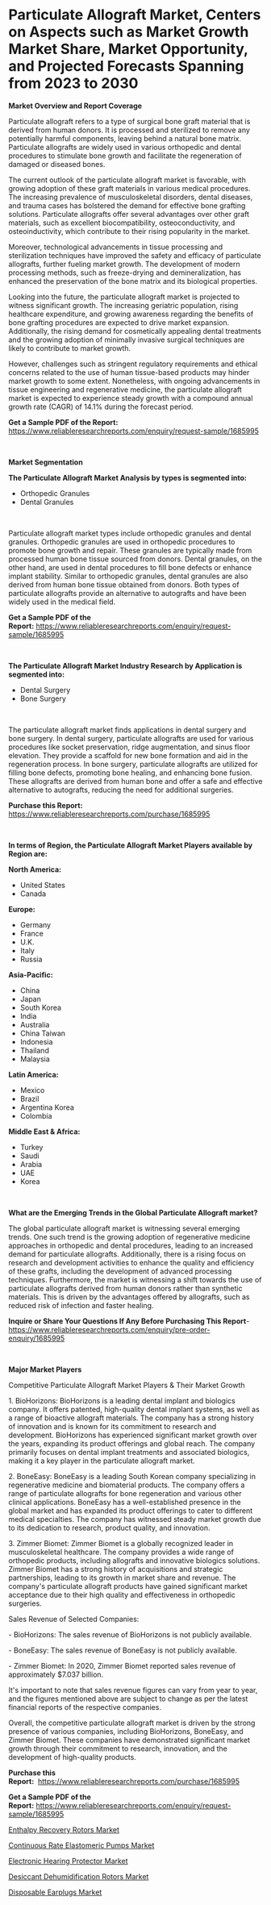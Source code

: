 <p><h1>Particulate Allograft Market, Centers on Aspects such as Market Growth Market Share, Market Opportunity, and Projected Forecasts Spanning from 2023 to 2030</h1></p><p><strong>Market Overview and Report Coverage</strong></p>
<p><p>Particulate allograft refers to a type of surgical bone graft material that is derived from human donors. It is processed and sterilized to remove any potentially harmful components, leaving behind a natural bone matrix. Particulate allografts are widely used in various orthopedic and dental procedures to stimulate bone growth and facilitate the regeneration of damaged or diseased bones.</p><p>The current outlook of the particulate allograft market is favorable, with growing adoption of these graft materials in various medical procedures. The increasing prevalence of musculoskeletal disorders, dental diseases, and trauma cases has bolstered the demand for effective bone grafting solutions. Particulate allografts offer several advantages over other graft materials, such as excellent biocompatibility, osteoconductivity, and osteoinductivity, which contribute to their rising popularity in the market.</p><p>Moreover, technological advancements in tissue processing and sterilization techniques have improved the safety and efficacy of particulate allografts, further fueling market growth. The development of modern processing methods, such as freeze-drying and demineralization, has enhanced the preservation of the bone matrix and its biological properties.</p><p>Looking into the future, the particulate allograft market is projected to witness significant growth. The increasing geriatric population, rising healthcare expenditure, and growing awareness regarding the benefits of bone grafting procedures are expected to drive market expansion. Additionally, the rising demand for cosmetically appealing dental treatments and the growing adoption of minimally invasive surgical techniques are likely to contribute to market growth.</p><p>However, challenges such as stringent regulatory requirements and ethical concerns related to the use of human tissue-based products may hinder market growth to some extent. Nonetheless, with ongoing advancements in tissue engineering and regenerative medicine, the particulate allograft market is expected to experience steady growth with a compound annual growth rate (CAGR) of 14.1% during the forecast period.</p></p>
<p><strong>Get a Sample PDF of the Report:</strong> <a href="https://www.reliableresearchreports.com/enquiry/request-sample/1685995">https://www.reliableresearchreports.com/enquiry/request-sample/1685995</a></p>
<p>&nbsp;</p>
<p><strong>Market Segmentation</strong></p>
<p><strong>The Particulate Allograft Market Analysis by types is segmented into:</strong></p>
<p><ul><li>Orthopedic Granules</li><li>Dental Granules</li></ul></p>
<p>&nbsp;</p>
<p><p>Particulate allograft market types include orthopedic granules and dental granules. Orthopedic granules are used in orthopedic procedures to promote bone growth and repair. These granules are typically made from processed human bone tissue sourced from donors. Dental granules, on the other hand, are used in dental procedures to fill bone defects or enhance implant stability. Similar to orthopedic granules, dental granules are also derived from human bone tissue obtained from donors. Both types of particulate allografts provide an alternative to autografts and have been widely used in the medical field.</p></p>
<p><strong>Get a Sample PDF of the Report:</strong>&nbsp;<a href="https://www.reliableresearchreports.com/enquiry/request-sample/1685995">https://www.reliableresearchreports.com/enquiry/request-sample/1685995</a></p>
<p>&nbsp;</p>
<p><strong>The Particulate Allograft Market Industry Research by Application is segmented into:</strong></p>
<p><ul><li>Dental Surgery</li><li>Bone Surgery</li></ul></p>
<p>&nbsp;</p>
<p><p>The particulate allograft market finds applications in dental surgery and bone surgery. In dental surgery, particulate allografts are used for various procedures like socket preservation, ridge augmentation, and sinus floor elevation. They provide a scaffold for new bone formation and aid in the regeneration process. In bone surgery, particulate allografts are utilized for filling bone defects, promoting bone healing, and enhancing bone fusion. These allografts are derived from human bone and offer a safe and effective alternative to autografts, reducing the need for additional surgeries.</p></p>
<p><strong>Purchase this Report:</strong>&nbsp; <a href="https://www.reliableresearchreports.com/purchase/1685995">https://www.reliableresearchreports.com/purchase/1685995</a></p>
<p>&nbsp;</p>
<p><strong>In terms of Region, the Particulate Allograft Market Players available by Region are:</strong></p>
<p>
    <p> <strong> North America: </strong>
        <ul>
            <li>United States</li>
            <li>Canada</li>
        </ul>
        </p> 
    <p> <strong> Europe: </strong>
        <ul>
            <li>Germany</li>
            <li>France</li>
            <li>U.K.</li>
            <li>Italy</li>
            <li>Russia</li>
        </ul>
        </p> 
    <p> <strong> Asia-Pacific: </strong>
        <ul>
            <li>China</li>
            <li>Japan</li>
            <li>South Korea</li>
            <li>India</li>
            <li>Australia</li>
            <li>China Taiwan</li>
            <li>Indonesia</li>
            <li>Thailand</li>
            <li>Malaysia</li>
        </ul>
        </p> 
    <p> <strong> Latin America: </strong>
        <ul>
            <li>Mexico</li>
            <li>Brazil</li>
            <li>Argentina Korea</li>
            <li>Colombia</li>
        </ul>
        </p> 
    <p> <strong> Middle East & Africa: </strong>
        <ul>
            <li>Turkey</li>
            <li>Saudi</li>
            <li>Arabia</li>
            <li>UAE</li>
            <li>Korea</li>
        </ul>
    </p>
    </p>
<p>&nbsp;</p>
<p><strong>What are the Emerging Trends in the Global Particulate Allograft market?</strong></p>
<p><p>The global particulate allograft market is witnessing several emerging trends. One such trend is the growing adoption of regenerative medicine approaches in orthopedic and dental procedures, leading to an increased demand for particulate allografts. Additionally, there is a rising focus on research and development activities to enhance the quality and efficiency of these grafts, including the development of advanced processing techniques. Furthermore, the market is witnessing a shift towards the use of particulate allografts derived from human donors rather than synthetic materials. This is driven by the advantages offered by allografts, such as reduced risk of infection and faster healing.</p></p>
<p><strong>Inquire or Share Your Questions If Any Before Purchasing This Report</strong>- <a href="https://www.reliableresearchreports.com/enquiry/pre-order-enquiry/1685995">https://www.reliableresearchreports.com/enquiry/pre-order-enquiry/1685995</a></p>
<p>&nbsp;</p>
<p><strong>Major Market Players</strong></p>
<p><p>Competitive Particulate Allograft Market Players & Their Market Growth</p><p>1. BioHorizons: BioHorizons is a leading dental implant and biologics company. It offers patented, high-quality dental implant systems, as well as a range of bioactive allograft materials. The company has a strong history of innovation and is known for its commitment to research and development. BioHorizons has experienced significant market growth over the years, expanding its product offerings and global reach. The company primarily focuses on dental implant treatments and associated biologics, making it a key player in the particulate allograft market.</p><p>2. BoneEasy: BoneEasy is a leading South Korean company specializing in regenerative medicine and biomaterial products. The company offers a range of particulate allografts for bone regeneration and various other clinical applications. BoneEasy has a well-established presence in the global market and has expanded its product offerings to cater to different medical specialties. The company has witnessed steady market growth due to its dedication to research, product quality, and innovation.</p><p>3. Zimmer Biomet: Zimmer Biomet is a globally recognized leader in musculoskeletal healthcare. The company provides a wide range of orthopedic products, including allografts and innovative biologics solutions. Zimmer Biomet has a strong history of acquisitions and strategic partnerships, leading to its growth in market share and revenue. The company's particulate allograft products have gained significant market acceptance due to their high quality and effectiveness in orthopedic surgeries.</p><p>Sales Revenue of Selected Companies:</p><p>- BioHorizons: The sales revenue of BioHorizons is not publicly available.</p><p>- BoneEasy: The sales revenue of BoneEasy is not publicly available.</p><p>- Zimmer Biomet: In 2020, Zimmer Biomet reported sales revenue of approximately $7.037 billion.</p><p>It's important to note that sales revenue figures can vary from year to year, and the figures mentioned above are subject to change as per the latest financial reports of the respective companies.</p><p>Overall, the competitive particulate allograft market is driven by the strong presence of various companies, including BioHorizons, BoneEasy, and Zimmer Biomet. These companies have demonstrated significant market growth through their commitment to research, innovation, and the development of high-quality products.</p></p>
<p><strong>Purchase this Report:</strong>&nbsp;&nbsp;<a href="https://www.reliableresearchreports.com/purchase/1685995">https://www.reliableresearchreports.com/purchase/1685995</a></p>
<p></p>
<p><strong>Get a Sample PDF of the Report:</strong>&nbsp;<a href="https://www.reliableresearchreports.com/enquiry/request-sample/1685995">https://www.reliableresearchreports.com/enquiry/request-sample/1685995</a></p>
<p><p><a href="https://www.linkedin.com/pulse/enthalpy-recovery-rotors-market-challenges-opportunities/">Enthalpy Recovery Rotors Market</a></p><p><a href="https://www.linkedin.com/pulse/continuous-rate-elastomeric-pumps-market-size-share-amp/">Continuous Rate Elastomeric Pumps Market</a></p><p><a href="https://medium.com/@aureliarice2023/electronic-hearing-protector-market-size-cagr-trends-2024-2030-0070e4e81f3a">Electronic Hearing Protector Market</a></p><p><a href="https://www.linkedin.com/pulse/desiccant-dehumidification-rotors-market-size-share-global/">Desiccant Dehumidification Rotors Market</a></p><p><a href="https://medium.com/@chazmonahan2023/disposable-earplugs-market-size-growth-forecast-2023-2030-ac8c08721ca9">Disposable Earplugs Market</a></p></p>